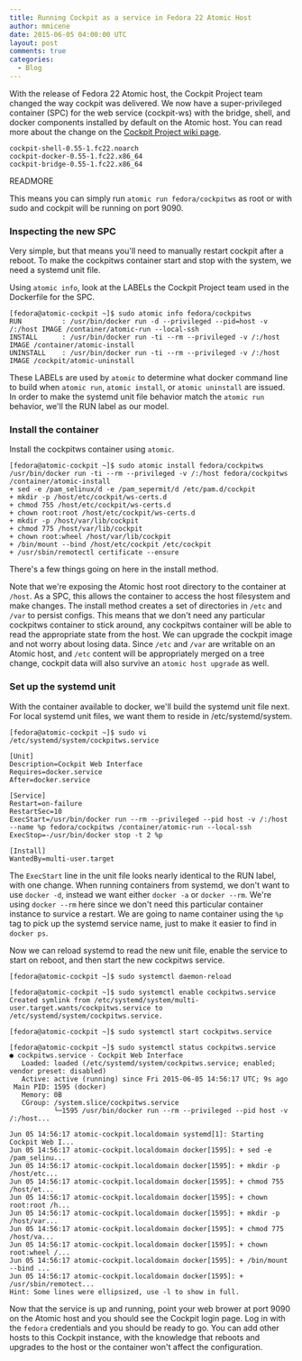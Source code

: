 ```yaml
---
title: Running Cockpit as a service in Fedora 22 Atomic Host
author: mmicene
date: 2015-06-05 04:00:00 UTC
layout: post
comments: true
categories: 
  - Blog
---
```



With the release of Fedora 22 Atomic host, the Cockpit Project team changed the way cockpit was delivered.  We now have a super-privileged container (SPC) for the web service (cockpit-ws) with the bridge, shell, and docker components installed by default on the Atomic host.  You can read more about the change on the [Cockpit Project wiki page](https://github.com/cockpit-project/cockpit/wiki/Atomic).

```
cockpit-shell-0.55-1.fc22.noarch
cockpit-docker-0.55-1.fc22.x86_64
cockpit-bridge-0.55-1.fc22.x86_64
```

READMORE

This means you can simply run `atomic run fedora/cockpitws` as root or with sudo and cockpit will be running on port 9090.  

### Inspecting the new SPC
Very simple, but that means you'll need to manually restart cockpit after a reboot.  To make the cockpitws container start and stop with the system, we need a systemd unit file.

Using `atomic info`, look at the LABELs the Cockpit Project team used in the Dockerfile for the SPC.

```
[fedora@atomic-cockpit ~]$ sudo atomic info fedora/cockpitws
RUN          : /usr/bin/docker run -d --privileged --pid=host -v /:/host IMAGE /container/atomic-run --local-ssh
INSTALL      : /usr/bin/docker run -ti --rm --privileged -v /:/host IMAGE /container/atomic-install
UNINSTALL    : /usr/bin/docker run -ti --rm --privileged -v /:/host IMAGE /cockpit/atomic-uninstall
```

These LABELs are used by `atomic` to determine what docker command line to build when `atomic run`, `atomic install`, or `atomic uninstall` are issued.  In order to make the systemd unit file behavior match the `atomic run` behavior, we'll the RUN label as our model.

### Install the container
Install the cockpitws container using `atomic`.

```
[fedora@atomic-cockpit ~]$ sudo atomic install fedora/cockpitws
/usr/bin/docker run -ti --rm --privileged -v /:/host fedora/cockpitws /container/atomic-install
+ sed -e /pam_selinux/d -e /pam_sepermit/d /etc/pam.d/cockpit
+ mkdir -p /host/etc/cockpit/ws-certs.d
+ chmod 755 /host/etc/cockpit/ws-certs.d
+ chown root:root /host/etc/cockpit/ws-certs.d
+ mkdir -p /host/var/lib/cockpit
+ chmod 775 /host/var/lib/cockpit
+ chown root:wheel /host/var/lib/cockpit
+ /bin/mount --bind /host/etc/cockpit /etc/cockpit
+ /usr/sbin/remotectl certificate --ensure
```

There's a few things going on here in the install method.  

Note that we're exposing the Atomic host root directory to the container at `/host`.  As a SPC, this allows the container to access the host filesystem and make changes. The install method creates a set of directories in `/etc` and `/var` to persist configs.  This means that we don't need any particular cockpitws container to stick around, any cockpitws container will be able to read the appropriate state from the host.  We can upgrade the cockpit image and not worry about losing data.  Since `/etc` and `/var` are writable on an Atomic host, and `/etc` content will be appropriately merged on a tree change, cockpit data will also survive an `atomic host upgrade` as well.

### Set up the systemd unit
With the container available to docker, we'll build the systemd unit file next.  For local systemd unit files, we want them to reside in /etc/systemd/system.

```
[fedora@atomic-cockpit ~]$ sudo vi /etc/systemd/system/cockpitws.service

[Unit]
Description=Cockpit Web Interface
Requires=docker.service
After=docker.service

[Service]
Restart=on-failure
RestartSec=10
ExecStart=/usr/bin/docker run --rm --privileged --pid host -v /:/host --name %p fedora/cockpitws /container/atomic-run --local-ssh
ExecStop=-/usr/bin/docker stop -t 2 %p

[Install]
WantedBy=multi-user.target
```

The `ExecStart` line in the unit file looks nearly identical to the RUN label, with one change.  When running containers from systemd, we don't want to use `docker -d`, instead we want either `docker -a` or `docker --rm`.  We're using `docker --rm` here since we don't need this particular container instance to survice a restart.  We are going to name container using the `%p` tag to pick up the systemd service name, just to make it easier to find in `docker ps`.

Now we can reload systemd to read the new unit file, enable the service to start on reboot, and then start the new cockpitws service.

```
[fedora@atomic-cockpit ~]$ sudo systemctl daemon-reload

[fedora@atomic-cockpit ~]$ sudo systemctl enable cockpitws.service 
Created symlink from /etc/systemd/system/multi-user.target.wants/cockpitws.service to /etc/systemd/system/cockpitws.service.

[fedora@atomic-cockpit ~]$ sudo systemctl start cockpitws.service 

[fedora@atomic-cockpit ~]$ sudo systemctl status cockpitws.service 
● cockpitws.service - Cockpit Web Interface
   Loaded: loaded (/etc/systemd/system/cockpitws.service; enabled; vendor preset: disabled)
   Active: active (running) since Fri 2015-06-05 14:56:17 UTC; 9s ago
 Main PID: 1595 (docker)
   Memory: 0B
   CGroup: /system.slice/cockpitws.service
           └─1595 /usr/bin/docker run --rm --privileged --pid host -v /:/host...

Jun 05 14:56:17 atomic-cockpit.localdomain systemd[1]: Starting Cockpit Web I...
Jun 05 14:56:17 atomic-cockpit.localdomain docker[1595]: + sed -e /pam_selinu...
Jun 05 14:56:17 atomic-cockpit.localdomain docker[1595]: + mkdir -p /host/etc...
Jun 05 14:56:17 atomic-cockpit.localdomain docker[1595]: + chmod 755 /host/et...
Jun 05 14:56:17 atomic-cockpit.localdomain docker[1595]: + chown root:root /h...
Jun 05 14:56:17 atomic-cockpit.localdomain docker[1595]: + mkdir -p /host/var...
Jun 05 14:56:17 atomic-cockpit.localdomain docker[1595]: + chmod 775 /host/va...
Jun 05 14:56:17 atomic-cockpit.localdomain docker[1595]: + chown root:wheel /...
Jun 05 14:56:17 atomic-cockpit.localdomain docker[1595]: + /bin/mount --bind ...
Jun 05 14:56:17 atomic-cockpit.localdomain docker[1595]: + /usr/sbin/remotect...
Hint: Some lines were ellipsized, use -l to show in full.
```

Now that the service is up and running, point your web brower at port 9090 on the Atomic host and you should see the Cockpit login page.  Log in with the `fedora` credentials and you should be ready to go.  You can add other hosts to this Cockpit instance, with the knowledge that reboots and upgrades to the host or the container won't affect the configuration.

